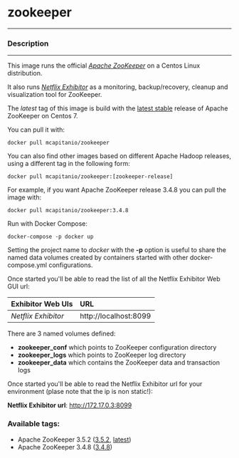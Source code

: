 # **zookeeper**
___

### Description
___

This image runs the official [*Apache ZooKeeper*](https://zookeeper.apache.org/) on a Centos Linux distribution.

It also runs [*Netflix Exhibitor*](https://github.com/Netflix/exhibitor.git) as a monitoring, backup/recovery, cleanup and visualization tool for ZooKeeper.

The *latest* tag of this image is build with the [latest stable](https://zookeeper.apache.org/releases.html) release of Apache ZooKeeper on Centos 7.

You can pull it with:

    docker pull mcapitanio/zookeeper


You can also find other images based on different Apache Hadoop releases, using a different tag in the following form:

    docker pull mcapitanio/zookeeper:[zookeeper-release]


For example, if you want Apache ZooKeeper release 3.4.8 you can pull the image with:

    docker pull mcapitanio/zookeeper:3.4.8


Run with Docker Compose:

    docker-compose -p docker up

Setting the project name to *docker* with the **-p** option is useful to share the named data volumes created by containers started with other docker-compose.yml configurations.

Once started you'll be able to read the list of all the Netflix Exhibitor Web GUI url:

| **Exhibitor Web UIs**  |**URL**                   |
|:-----------------------|:-------------------------|
| *Netflix Exhibitor*    | http://localhost:8099    |

There are 3 named volumes defined:

- **zookeeper_conf** which points to ZooKeeper configuration directory
- **zookeeper_logs** which points to ZooKeeper log directory
- **zookeeper_data** which contains the ZooKeeper data and transaction logs

Once started you'll be able to read the Netflix Exhibitor url for your environment (plase note that the ip is non static!):

**Netflix Exhibitor url**:	http://172.17.0.3:8099

### Available tags:

- Apache ZooKeeper 3.5.2 ([3.5.2](https://github.com/mcapitanio/docker-zookeeper/blob/3.5.2/Dockerfile), [latest](https://github.com/mcapitanio/docker-zookeeper/blob/latest/Dockerfile))
- Apache ZooKeeper 3.4.8 ([3.4.8](https://github.com/mcapitanio/docker-zookeeper/blob/3.4.8/Dockerfile))
